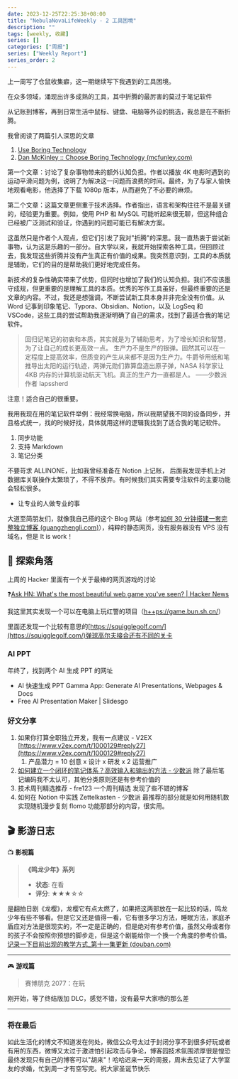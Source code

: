 ```yaml
---
date: 2023-12-25T22:25:38+08:00
title: "NebulaNovaLifeWeekly - 2 工具困境"
description: ""
tags: [weekly, 收藏]
series: []
categories: ["周报"]
series: ["Weekly Report"]
series_order: 2
---
```


上一周写了仓鼠收集癖，这一期继续写下我遇到的工具困境。

在众多领域，涌现出许多成熟的工具，其中折腾的最厉害的莫过于笔记软件

从记账到博客，再到日常生活中鼠标、键盘、电脑等外设的挑选，我总是在不断折腾。

我曾阅读了两篇引人深思的文章

1. [Use Boring Technology](https://plug-world.com/posts/use-boring-technology/)
2. [Dan McKinley :: Choose Boring Technology (mcfunley.com)](https://mcfunley.com/choose-boring-technology)

第一个文章：讨论了复杂事物带来的额外认知负担。作者以播放 4K 电影时遇到的运动平滑问题为例，说明了为解决这一问题而浪费的时间。最终，为了与家人愉快地观看电影，他选择了下载 1080p 版本，从而避免了不必要的麻烦。

第二个文章：这篇文章更侧重于技术选择。作者指出，语言和架构往往不是最关键的，经验更为重要。例如，使用 PHP 和 MySQL 可能听起来很无聊，但这种组合已经被广泛测试和验证，你遇到的问题可能已有解决方案。

这虽然只是作者个人观点，但它们引发了我对"折腾"的深思。我一直热衷于尝试新事物，认为这是乐趣的一部分。自大学以来，我就开始探索各种工具，但回顾过去，我发现这些折腾并没有产生真正有价值的成果。我突然意识到，工具的本质就是辅助，它们的目的是帮助我们更好地完成任务。

新技术的复杂性确实带来了优势，但同时也增加了我们的认知负担。我们不应该墨守成规，但更重要的是理解工具的本质。优秀的写作工具虽好，但最终重要的还是文章的内容。不过，我还是想强调，不断尝试新工具本身并非完全没有价值。从 Word 记事到印象笔记、Typora、Obsidian、Notion，以及 LogSeq 和 VSCode，这些工具的尝试帮助我逐渐明确了自己的需求，找到了最适合我的笔记软件。

> 回归记笔记的初衷和本质，其实就是为了辅助思考，为了增长知识和智慧，为了让自己的成长更高效一点。
> 生产力不是生产的银弹。固然其可以在一定程度上提高效率，但质变的产生从来都不是因为生产力。牛爵爷用纸和笔推导出太阳的运行轨迹，两弹元勋们靠算盘造出原子弹，NASA 科学家让 4KB 内存的计算机驱动航天飞机。真正的生产力一直都是人。
> ——少数派作者 Iapssherd

注意！适合自己的很重要。

我用我现在用的笔记软件举例：我经常换电脑，所以我期望我不同的设备同步，并且格式统一，找的时候好找，具体就用这样的逻辑我找到了适合我的笔记软件。

1. 同步功能
2. 支持 Markdown
3. 笔记分类

不要苛求 ALLINONE，比如我曾经准备在 Notion 上记账， 后面我发现手机上对数据库关联操作太繁琐了，不得不放弃。有时候我们其实需要专注软件的主要功能会轻松很多。

- 让专业的人做专业的事

大道至简朋友们，就像我自己搭的这个 Blog 网站（参考[如何 30 分钟搭建一套完整独立博客 (guangzhengli.com)](https://guangzhengli.com/blog/zh/how-to-create-your-blog-for-free-by-hugo-ladder-in-30min/)），纯粹的静态网页，没有服务器没有 VPS 没有域名，但是 It is work！

## 🌟 探索角落

上周的 Hacker 里面有一个关于最棒的网页游戏的讨论

❓[Ask HN: What's the most beautiful web game you've seen? | Hacker News](https://news.ycombinator.com/item?id=37931804)

我这里其实发现一个可以在电脑上玩红警的项目（[h++ps://game.bun.sh.cn/](https://game.bun.sh.cn/)）

里面还发现一个比较有意思的[https://squigglegolf.com/](https://squigglegolf.com/)弹球高尔夫接合还有不同的关卡

### AI PPT

年终了，找到两个 AI 生成 PPT 的网址

- AI 快速生成 PPT Gamma App: Generate AI Presentations, Webpages & Docs
- Free AI Presentation Maker | Slidesgo

### 好文分享

1. 如果你打算全职独立开发，我有一点建议 - V2EX [https://www.v2ex.com/t/1000129#reply27](https://www.v2ex.com/t/1000129#reply27)
   1. 产品潜力 = 10 创意 x 设计 x 研发 x 2 运营推广
2. [如何建立一个闭环的笔记体系？高效输入和输出的方法 - 少数派](https://sspai.com/post/57493#!) 除了最后笔记编码我不太认可，其他分类原则还是有参考价值的
3. 技术周刊精选推荐 - fre123 一个周刊精选 发现了些不错的博客
4. 如何在 Notion 中实践 Zettelkasten - 少数派 最推荐的部分就是如何用随机数实现随机漫步复刻 flomo 功能那部分的内容，很实用。

## 🎬 影游日志

📺 **影视篇**

> **《鸣龙少年》系列**
>
> - **状态**: 在看
> - **评分**: ★★★☆☆

是翻拍日剧《龙樱》，龙樱它有点太燃了，如果把这两部放在一起比较的话，鸣龙少年有些不够看。但是它又还是值得一看，它有很多学习方法，睡眠方法，家庭矛盾应对方法是很现实的，不一定是正确的，但是绝对有参考价值，虽然父母或者你的孩子不会按照你预想的脚步走，但是这个剧能给你一个换一个角度的参考价值。[记录一下目前出现的教学方式\_第十一集更新 (douban.com)](https://www.douban.com/group/topic/299193882/)

---

🎮 **游戏篇**

> 赛博朋克 2077：在玩

刚开始，等了终结版加 DLC，感觉不错，没有最早大家喷的那么差

---

### 将在最后

如此生活化的博文不知道发在何处，微信公众号太过于封闭分享不到很多好玩或者有用的东西，微博又太过于激进怕引起攻击与争论，博客园技术氛围浓厚很是惶恐
最终发现只有自己的博客可以"胡来"！哈哈迟来一天的周报，周末去见证了大学室友的求婚，忙到周一才有空写完。祝大家圣诞节快乐
